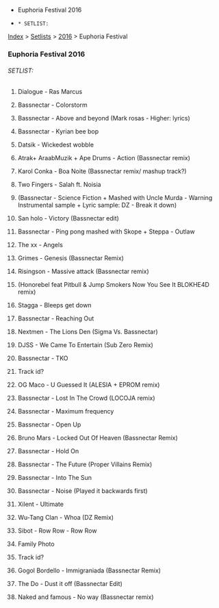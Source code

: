   * Euphoria Festival 2016
  *     * SETLIST:

[Index](https://www.reddit.com/r/bassnectar/wiki/index) >
[Setlists](https://www.reddit.com/r/bassnectar/wiki/interactive/setlists) >
[2016](https://www.reddit.com/r/bassnectar/wiki/interactive/setlists/2016) >
Euphoria Festival

### Euphoria Festival 2016

###### SETLIST:

  1. Dialogue - Ras Marcus

  2. Bassnectar - Colorstorm

  3. Bassnectar - Above and beyond (Mark rosas - Higher: lyrics)

  4. Bassnectar - Kyrian bee bop

  5. Datsik - Wickedest wobble

  6. Atrak+ AraabMuzik + Ape Drums - Action (Bassnectar remix)

  7. Karol Conka - Boa Noite (Bassnectar remix/ mashup track?)

  8. Two Fingers - Salah ft. Noisia

  9. (Bassnectar - Science Fiction + Mashed with Uncle Murda - Warning Instrumental sample + Lyric sample: DZ - Break it down)

  10. San holo - Victory (Bassnectar edit)

  11. Bassnectar - Ping pong mashed with Skope + Steppa - Outlaw

  12. The xx - Angels 

  13. Grimes - Genesis (Bassnectar Remix) 

  14. Risingson - Massive attack (Bassnectar remix)

  15. (Honorebel feat Pitbull & Jump Smokers Now You See It BLOKHE4D remix)

  16. Stagga - Bleeps get down

  17. Bassnectar - Reaching Out 

  18. Nextmen - The Lions Den (Sigma Vs. Bassnectar)

  19. DJSS - We Came To Entertain (Sub Zero Remix) 

  20. Bassnectar - TKO

  21. Track id?

  22. OG Maco - U Guessed It (ALESIA + EPROM remix)

  23. Bassnectar - Lost In The Crowd (LOCOJA remix)

  24. Bassnectar - Maximum frequency

  25. Bassnectar - Open Up

  26. Bruno Mars - Locked Out Of Heaven (Bassnectar Remix)

  27. Bassnectar - Hold On 

  28. Bassnectar - The Future (Proper Villains Remix)

  29. Bassnectar - Into The Sun 

  30. Bassnectar - Noise (Played it backwards first)

  31. Xilent - Ultimate

  32. Wu-Tang Clan - Whoa (DZ Remix)

  33. Sibot - Row Row - Row Row

  34. Family Photo 

  35. Track id?

  36. Gogol Bordello - Immigraniada (Bassnectar Remix)

  37. The Do - Dust it off (Bassnectar Edit)

  38. Naked and famous - No way (Bassnectar remix)

